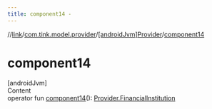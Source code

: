 ```yaml
---
title: component14 -
---
```

//[link](../../index.md)/[com.tink.model.provider](../index.md)/[[androidJvm]Provider](index.md)/[component14](component14.md)



# component14  
[androidJvm]  
Content  
operator fun [component14](component14.md)(): [Provider.FinancialInstitution](-financial-institution/index.md)  



